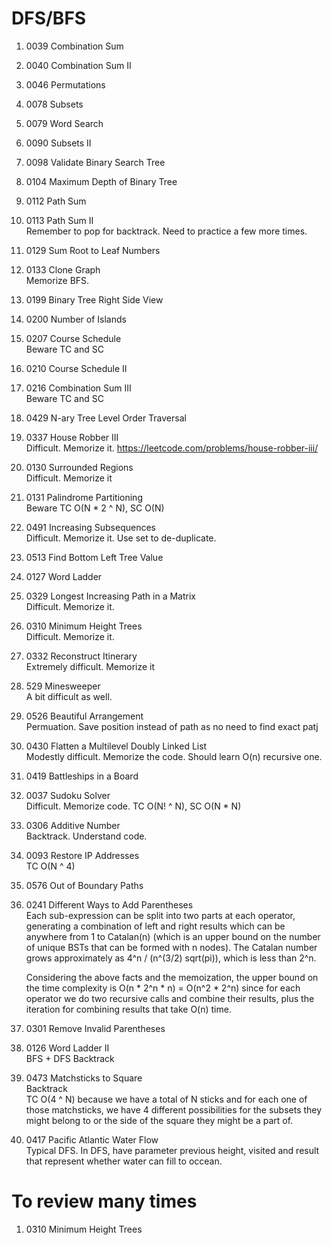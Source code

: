 # DFS/BFS
1. 0039	Combination Sum
2. 0040	Combination Sum II
3. 0046	Permutations
4. 0078	Subsets
5. 0079	Word Search
6. 0090	Subsets II
7. 0098	Validate Binary Search Tree
8. 0104	Maximum Depth of Binary Tree
9. 0112	Path Sum
10. 0113	Path Sum II   
  Remember to pop for backtrack. Need to practice a few more times.
11. 0129	Sum Root to Leaf Numbers
12. 0133	Clone Graph  
    Memorize BFS.  
14. 0199	Binary Tree Right Side View
15. 0200	Number of Islands
16. 0207	Course Schedule  
    Beware TC and SC
17. 0210	Course Schedule II
18. 0216	Combination Sum III  
    Beware TC and SC
19. 0429	N-ary Tree Level Order Traversal
20. 0337	House Robber III  
    Difficult. Memorize it. https://leetcode.com/problems/house-robber-iii/
21. 0130	Surrounded Regions  
    Difficult. Memorize it
22. 0131	Palindrome Partitioning  
    Beware TC O(N * 2 ^ N), SC O(N)
23. 0491	Increasing Subsequences  
    Difficult. Memorize it. Use set to de-duplicate.
24. 0513	Find Bottom Left Tree Value
25. 0127	Word Ladder
26. 0329	Longest Increasing Path in a Matrix  
    Difficult. Memorize it.
27. 0310	Minimum Height Trees    
    Difficult. Memorize it.
28. 0332	Reconstruct Itinerary  
    Extremely difficult. Memorize it 
29. 529	Minesweeper  
    A bit difficult as well.  
30. 0526	Beautiful Arrangement  
    Permuation. Save position instead of path as no need to find exact patj
31. 0430	Flatten a Multilevel Doubly Linked List  
  Modestly difficult. Memorize the code.  Should learn O(n) recursive one.  
32. 0419	Battleships in a Board
33. 0037	Sudoku Solver  
    Difficult. Memorize code. TC O(N! ^ N), SC O(N * N)
34. 0306	Additive Number  
    Backtrack. Understand code. 
35. 0093	Restore IP Addresses  
    TC O(N ^ 4)
36. 0576	Out of Boundary Paths
37. 0241	Different Ways to Add Parentheses  
    Each sub-expression can be split into two parts at each operator, generating a combination of left and right results which can be anywhere from 1 to Catalan(n) (which is an upper bound on the number of unique BSTs that can be formed with n nodes). The Catalan number grows approximately as 4^n / (n^(3/2) sqrt(pi)), which is less than 2^n.  
    
    Considering the above facts and the memoization, the upper bound on the time complexity is O(n * 2^n * n) = O(n^2 * 2^n) since for each operator we do two recursive calls and combine their results, plus the iteration for combining results that take O(n) time.
38. 0301	Remove Invalid Parentheses
39. 0126	Word Ladder II  
    BFS + DFS Backtrack
40. 0473	Matchsticks to Square  
     Backtrack  
    TC O(4 ^ N) because we have a total of N sticks and for each one of those matchsticks, we have 4 different possibilities for the subsets they might belong to or the side of the square they might be a part of.
41. 0417	Pacific Atlantic Water Flow  
    Typical DFS. In DFS, have parameter previous height, visited and result that represent whether water can fill to occean.  

# To review many times
1. 0310 Minimum Height Trees
